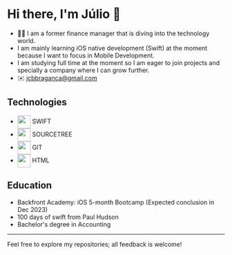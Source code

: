# Hi there, I'm Júlio 👋

- :man_student: I am a former finance manager that is diving into the technology world.
- I am mainly learning iOS native development (Swift) at the moment because I want to focus in Mobile Development.
- I am studying full time at the moment so I am eager to join projects and specially a company where I can grow further.
- :envelope: <a href="mailto:jcbbraganca@gmail.com" target="_blank">jcbbraganca@gmail.com</a>

## Technologies
- <img align="center" height="30" width="30" src="https://cdn.jsdelivr.net/gh/devicons/devicon/icons/swift/swift-original.svg"/> SWIFT
- <img align="center" height="30" width="30" src="https://cdn.jsdelivr.net/gh/devicons/devicon/icons/sourcetree/sourcetree-original.svg"/> SOURCETREE
- <img align="center" height="30" width="30" src="https://cdn.jsdelivr.net/gh/devicons/devicon/icons/git/git-original.svg"/> GIT
- <img align="center" height="30" width="30" src="https://cdn.jsdelivr.net/gh/devicons/devicon/icons/html5/html5-original.svg" /> HTML

## Education
- Backfront Academy: iOS 5-month Bootcamp (Expected conclusion in Dec 2023)
- 100 days of swift from Paul Hudson
- Bachelor's degree in Accounting

___
Feel free to explore my repositories; all feedback is welcome!
